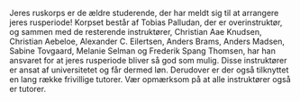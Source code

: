 Jeres ruskorps er de ældre studerende, der har meldt sig til at arrangere jeres rusperiode! Korpset består af Tobias Palludan, der er overinstruktør, og sammen med de resterende instruktører, Christian Aae Knudsen, Christian Aebeloe,  Alexander C. Eilertsen, Anders Brams, Anders Madsen, Sabine Tovgaard, Melanie Selman og Frederik Spang Thomsen, har han ansvaret for at jeres rusperiode bliver så god som mulig. Disse instruktører er ansat af universitetet og får dermed løn.
Derudover er der også tilknyttet en lang række frivillige tutorer. Vær opmærksom på at alle instruktører også er tutorer.
